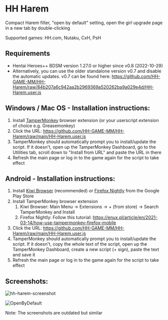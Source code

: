 # HH Harem
Compact Harem filter, "open by default" setting, open the girl upgrade page in a new tab by double-clicking

Supported games: HH.com, Nutaku, CxH, PsH

## Requirements
- Hentai Heroes++ BDSM version 1.27.0 or higher since v0.8 (2022-10-29)
- Alternatively, you can use the older standalone version v0.7 and disable the automatic updates. v0.7 can be found here: https://github.com/HH-GAME-MM/HH-Harem/raw/84b207a6c942aa2b2969369a520262ba9a029e4d/HH-Harem.user.js

## Windows / Mac OS - Installation instructions:
1. Install [TamperMonkey](https://www.tampermonkey.net) browser extension (or your userscript extension of choice e.g. Greasemonkey)
2. Click the URL: https://github.com/HH-GAME-MM/HH-Harem/raw/main/HH-Harem.user.js
3. TamperMonkey should automatically prompt you to install/update the script. If it doesn't, open up the TamperMonkey Dashboard, go to the Utilities tab, scroll down to "Install from URL" and paste the URL in there
4. Refresh the main page or log in to the game again for the script to take effect

## Android - Installation instructions:
1. Install [Kiwi Browser](https://play.google.com/store/apps/details?id=com.kiwibrowser.browser) (recommended) or [Firefox Nightly](https://play.google.com/store/apps/details?id=org.mozilla.fenix) from the Google Play Store
2. Install TamperMonkey browser extension
    1. Kiwi Browser:  Main Menu -> Extensions -> + (from store) -> Search TamperMonkey and Install
    2. Firefox Nightly: Follow this tutorial: https://enux.pl/article/en/2021-03-14/how-use-tampermonkey-firefox-mobile
3. Click the URL: https://github.com/HH-GAME-MM/HH-Harem/raw/main/HH-Harem.user.js
4. TamperMonkey should automatically prompt you to install/update the script. If it doesn't, copy the whole text of the script, open up the TamperMonkey Dashboard, create a new script (+ sign), paste the text and save it
5. Refresh the main page or log in to the game again for the script to take effect

## Screenshots:
![hh-harem-screenshot](https://user-images.githubusercontent.com/107755486/194135343-9767ef83-adb5-4c42-af46-096e78ab15ae.png)

![OpenByDefault](https://user-images.githubusercontent.com/107755486/194447710-ab623ab3-3313-431e-82c5-c67de2698f9f.png)

Note: The screenshots are outdated but similar
